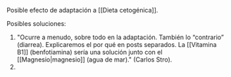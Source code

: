 Posible efecto de adaptación a [[Dieta cetogénica]].

Posibles soluciones:

1. "Ocurre a menudo, sobre todo en la adaptación. También lo “contrario” (diarrea). Explicaremos el por qué en posts separados. La [[Vitamina B1]] (benfotiamina) sería una solución junto con el [[Magnesio|magnesio]] (agua de mar)." (Carlos Stro).
2. 